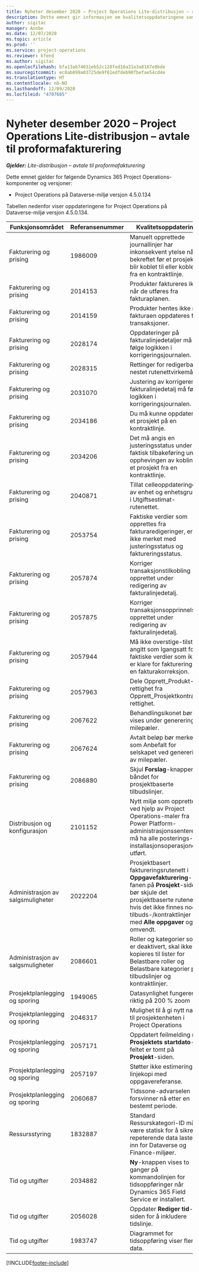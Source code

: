 ```yaml
---
title: Nyheter desember 2020 – Project Operations Lite-distribusjon – avtale til proformafakturering
description: Dette emnet gir informasjon om kvalitetsoppdateringene som er tilgjengelige i desember 2020-versjonen av Project Operations Lite-distribusjon – avtale til proformafakturering.
author: sigitac
manager: Annbe
ms.date: 12/07/2020
ms.topic: article
ms.prod: ''
ms.service: project-operations
ms.reviewer: kfend
ms.author: sigitac
ms.openlocfilehash: bfa13ab74031eb52c128fed16a31e3a8167e8bde
ms.sourcegitcommit: ec8ab099a03725de9f61edfdeb90fbefae54cd4e
ms.translationtype: HT
ms.contentlocale: nb-NO
ms.lasthandoff: 12/09/2020
ms.locfileid: "4707685"
---
```

# <a name="whats-new-december-2020---project-operations-lite-deployment---deal-to-proforma-invoicing"></a>Nyheter desember 2020 – Project Operations Lite-distribusjon – avtale til proformafakturering

_**Gjelder:** Lite-distribusjon – avtale til proformafakturering_

Dette emnet gjelder for følgende Dynamics 365 Project Operations-komponenter og versjoner:

  - Project Operations på Dataverse-miljø versjon 4.5.0.134 

Tabellen nedenfor viser oppdateringene for Project Operations på Dataverse-miljø versjon 4.5.0.134.

| **Funksjonsområdet** | **Referansenummer** | **Kvalitetsoppdatering** |
| --- | --- | --- |
| Fakturering og prising | 1986009 | Manuelt opprettede journallinjer har inkonsekvent ytelse når bekreftet før et prosjekt blir koblet til eller koblet fra en kontraktlinje. |
| Fakturering og prising | 2014153 | Produkter faktureres ikke når de utføres fra fakturaplanen. |
| Fakturering og prising | 2014159 | Produkter hentes ikke når fakturaen oppdateres for transaksjoner. |
| Fakturering og prising | 2028174 | Oppdateringer på fakturalinjedetaljer må følge logikken i korrigeringsjournalen. |
| Fakturering og prising | 2028315 | Rettinger for redigerbar nestet rutenettvirkemåte. |
| Fakturering og prising | 2031070 | Justering av korrigerende fakturalinjedetalj må følge logikken i korrigeringsjournalen. |
| Fakturering og prising | 2034186 | Du må kunne oppdatere et prosjekt på en kontraktlinje. |
| Fakturering og prising | 2034206 | Det må angis en justeringsstatus under faktisk tilbakeføring under opphevingen av kobling til et prosjekt fra en kontraktlinje. |
| Fakturering og prising | 2040871 | Tillat celleoppdateringer av enhet og enhetsgruppe i Utgiftsestimat-rutenettet. |
| Fakturering og prising | 2053754 | Faktiske verdier som opprettes fra fakturaredigeringer, er ikke merket med justeringsstatus og faktureringsstatus. |
| Fakturering og prising | 2057874 | Korriger transaksjonstilkobling opprettet under redigering av fakturalinjedetalj. |
| Fakturering og prising | 2057875 | Korriger transaksjonsopprinnelser opprettet under redigering av fakturalinjedetalj. |
| Fakturering og prising | 2057944 | Må ikke overstige-tilstand angitt som Igangsatt for faktiske verdier som ikke er klare for fakturering fra en fakturakorreksjon. |
| Fakturering og prising | 2057963 | Dele Opprett\_Produkt-rettighet fra Opprett\_Prosjektkontrakt-rettighet. |
| Fakturering og prising | 2067622 | Behandlingsikonet bør vises under generering av milepæler. |
| Fakturering og prising | 2067624 | Avtalt beløp bør merkes som Anbefalt for selskapet ved generering av milepæler. |
| Fakturering og prising | 2086880 | Skjul **Forslag**-knappen på båndet for prosjektbaserte tilbudslinjer. |
| Distribusjon og konfigurasjon | 2101152 | Nytt miljø som opprettes ved hjelp av Project Operations-maler fra Power Platform-administrasjonssenteret, må ha alle posterings-installasjonsoperasjoner utført. |
|   Administrasjon av salgsmuligheter | 2022204 | Prosjektbasert faktureringsrutenett i **Oppgavefakturering**-fanen på **Prosjekt**-siden bør skjule det prosjektbaserte rutenettet hvis det ikke finnes noen tilbuds-/kontraktlinjer med **Alle oppgaver** og omvendt. |
|   Administrasjon av salgsmuligheter | 2086601 | Roller og kategorier som er deaktivert, skal ikke kopieres til lister for Belastbare roller og Belastbare kategorier på tilbudslinjer og kontraktlinjer. |
| Prosjektplanlegging og sporing | 1949065 | Datasynlighet fungerer riktig på 200 % zoom |
| Prosjektplanlegging og sporing | 2046317 | Mulighet til å gi nytt navn til prosjektenheten i Project Operations |
| Prosjektplanlegging og sporing | 2057171 | Oppdatert feilmelding når **Prosjektets startdato**-feltet er tomt på **Prosjekt**-siden. |
| Prosjektplanlegging og sporing | 2057197 | Støtter ikke estimering av linjekopi med oppgavereferanse. |
| Prosjektplanlegging og sporing | 2060687 | Tidssone-advarselen forsvinner nå etter en bestemt periode. |
| Ressursstyring | 1832887 | Standard Ressurskategori-ID må være statisk for å sikre at repeterende data lastes inn for Dataverse og Finance-miljøer. |
| Tid og utgifter | 2034882 | **Ny**-knappen vises to ganger på kommandolinjen for tidsoppføringer når Dynamics 365 Field Service er installert. |
| Tid og utgifter | 2056028 | Oppdater **Rediger tid**-siden for å inkludere tidslinje. |
| Tid og utgifter | 1983747 | Diagrammet for tidsoppføring viser flere data. |


[!INCLUDE[footer-include](../../includes/footer-banner.md)]